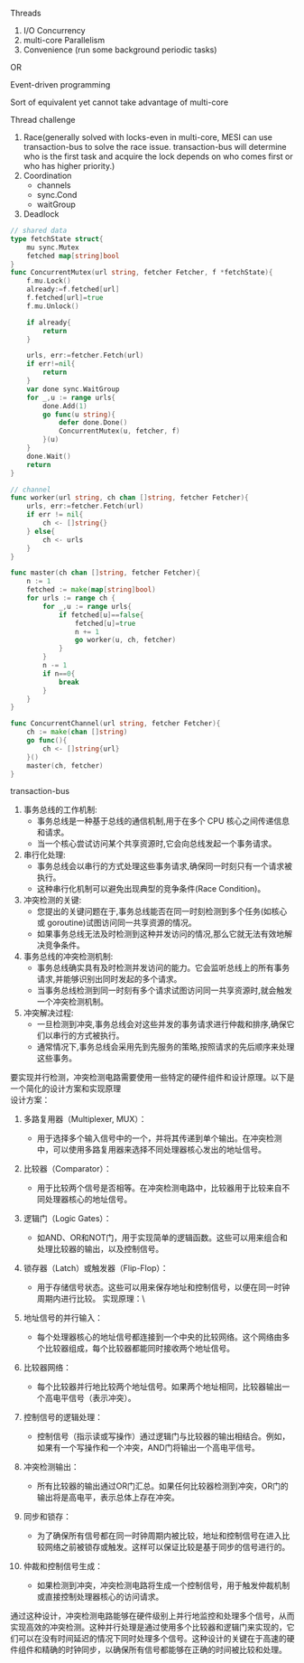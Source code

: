 Threads
1. I/O Concurrency
2. multi-core Parallelism
3. Convenience (run some background periodic tasks)

OR

Event-driven programming 

Sort of equivalent yet cannot take advantage of multi-core


Thread challenge
1. Race(generally solved with locks-even in multi-core, MESI can use transaction-bus to solve the race issue. transaction-bus will determine who is the first task and acquire the lock depends on who comes first or who has higher priority.)
2. Coordination
    * channels
    * sync.Cond
    * waitGroup
3. Deadlock

```go
// shared data
type fetchState struct{
    mu sync.Mutex
    fetched map[string]bool
}
func ConcurrentMutex(url string, fetcher Fetcher, f *fetchState){
    f.mu.Lock()
    already:=f.fetched[url]
    f.fetched[url]=true
    f.mu.Unlock()

    if already{
        return
    }

    urls, err:=fetcher.Fetch(url)
    if err!=nil{
        return
    }
    var done sync.WaitGroup
    for _,u := range urls{
        done.Add(1)
        go func(u string){
            defer done.Done()
            ConcurrentMutex(u, fetcher, f)
        }(u)
    }
    done.Wait()
    return
}

// channel
func worker(url string, ch chan []string, fetcher Fetcher){
    urls, err:=fetcher.Fetch(url)
    if err != nil{
        ch <- []string{}
    } else{
        ch <- urls
    }
}

func master(ch chan []string, fetcher Fetcher){
    n := 1
    fetched := make(map[string]bool)
    for urls := range ch {
        for _,u := range urls{
            if fetched[u]==false{
                fetched[u]=true
                n += 1
                go worker(u, ch, fetcher)
            }
        }
        n -= 1
        if n==0{
            break
        }
    }
}

func ConcurrentChannel(url string, fetcher Fetcher){
    ch := make(chan []string)
    go func(){
        ch <- []string{url}
    }()
    master(ch, fetcher)
}
```


transaction-bus 
1. 事务总线的工作机制:
    * 事务总线是一种基于总线的通信机制,用于在多个 CPU 核心之间传递信息和请求。
    * 当一个核心尝试访问某个共享资源时,它会向总线发起一个事务请求。
2. 串行化处理:
    * 事务总线会以串行的方式处理这些事务请求,确保同一时刻只有一个请求被执行。
    * 这种串行化机制可以避免出现典型的竞争条件(Race Condition)。
3. 冲突检测的关键:
    * 您提出的关键问题在于,事务总线能否在同一时刻检测到多个任务(如核心或 goroutine)试图访问同一共享资源的情况。
    * 如果事务总线无法及时检测到这种并发访问的情况,那么它就无法有效地解决竞争条件。
4. 事务总线的冲突检测机制:
    * 事务总线确实具有及时检测并发访问的能力。它会监听总线上的所有事务请求,并能够识别出同时发起的多个请求。
    * 当事务总线检测到同一时刻有多个请求试图访问同一共享资源时,就会触发一个冲突检测机制。
5. 冲突解决过程:
    * 一旦检测到冲突,事务总线会对这些并发的事务请求进行仲裁和排序,确保它们以串行的方式被执行。
    * 通常情况下,事务总线会采用先到先服务的策略,按照请求的先后顺序来处理这些事务。


要实现并行检测，冲突检测电路需要使用一些特定的硬件组件和设计原理。以下是一个简化的设计方案和实现原理   \
设计方案：
1. 多路复用器（Multiplexer, MUX）：
    * 用于选择多个输入信号中的一个，并将其传递到单个输出。在冲突检测中，可以使用多路复用器来选择不同处理器核心发出的地址信号。
2. 比较器（Comparator）：
    * 用于比较两个信号是否相等。在冲突检测电路中，比较器用于比较来自不同处理器核心的地址信号。
3. 逻辑门（Logic Gates）：
    * 如AND、OR和NOT门，用于实现简单的逻辑函数。这些可以用来组合和处理比较器的输出，以及控制信号。
4. 锁存器（Latch）或触发器（Flip-Flop）：
    * 用于存储信号状态。这些可以用来保存地址和控制信号，以便在同一时钟周期内进行比较。
实现原理：\

1. 地址信号的并行输入：
    * 每个处理器核心的地址信号都连接到一个中央的比较网络。这个网络由多个比较器组成，每个比较器都能同时接收两个地址信号。
2. 比较器网络：

    * 每个比较器并行地比较两个地址信号。如果两个地址相同，比较器输出一个高电平信号（表示冲突）。
3. 控制信号的逻辑处理：

    * 控制信号（指示读或写操作）通过逻辑门与比较器的输出相结合。例如，如果有一个写操作和一个冲突，AND门将输出一个高电平信号。
4. 冲突检测输出：

    * 所有比较器的输出通过OR门汇总。如果任何比较器检测到冲突，OR门的输出将是高电平，表示总体上存在冲突。
5. 同步和锁存：
    * 为了确保所有信号都在同一时钟周期内被比较，地址和控制信号在进入比较网络之前被锁存或触发。这样可以保证比较是基于同步的信号进行的。
6. 仲裁和控制信号生成：
    * 如果检测到冲突，冲突检测电路将生成一个控制信号，用于触发仲裁机制或直接控制处理器核心的访问请求。

通过这种设计，冲突检测电路能够在硬件级别上并行地监控和处理多个信号，从而实现高效的冲突检测。这种并行处理是通过使用多个比较器和逻辑门来实现的，它们可以在没有时间延迟的情况下同时处理多个信号。这种设计的关键在于高速的硬件组件和精确的时钟同步，以确保所有信号都能够在正确的时间被比较和处理。